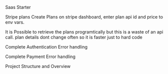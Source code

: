 Saas Starter

Stripe plans
Create Plans on stripe dashboard, enter plan api id and price to env vars.

It is Possible to retrieve the plans programtically but this is a waste
of an api call. plan details dont change often so it is faster just to hard code

Complete Authentication Error handling

Complete Payment Error handling

Project Structure and Overview
